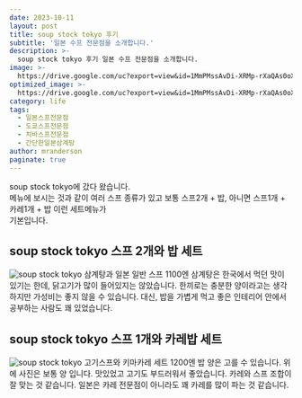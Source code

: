 ```yaml
---
date: 2023-10-11
layout: post
title: soup stock tokyo 후기
subtitle: '일본 수프 전문점을 소개합니다.'
description: >-
  soup stock tokyo 후기 일본 수프 전문점을 소개합니다.
image: >-
  https://drive.google.com/uc?export=view&id=1MmPMssAvDi-XRMp-rXaQAs0oXFeGfhOS
optimized_image: >-
  https://drive.google.com/uc?export=view&id=1MmPMssAvDi-XRMp-rXaQAs0oXFeGfhOS
category: life
tags:
  - 일본스프전문점
  - 도쿄스프전문점
  - 치바스프전문점
  - 간단한일본삼계탕
author: mranderson
paginate: true
---
```

soup stock tokyo에 갔다 왔습니다.  
메뉴에 보시는 것과 같이 여러 스프 종류가 있고 보통 스프2개 + 밥, 아니면 스프1개 + 카레1개 + 밥 이런 세트메뉴가  
기본입니다.  

## soup stock tokyo 스프 2개와 밥 세트
<img src="https://drive.google.com/uc?export=view&id=1vCGb0MMbVjtnATgx9QC66O_HKSSQg9ze" alt="soup stock tokyo">
삼계탕과 일본 일반 스프 1100엔  
삼계탕은 한국에서 먹던 맛이 있기는 한데,  
닭고기가 많이 들어있지는 않았습니다.  
한끼로는 충분한 양이라고는 생각하지만 가성비는 좋지 않을 수 있습니다.  
대신, 밥을 가볍게 먹고 좋은 인테리어 안에서 공부하는 사람도 꽤 있었습니다.  

## soup stock tokyo 스프 1개와 카레밥 세트
<img src="https://drive.google.com/uc?export=view&id=1kWjExkgS_UpRi5c2rvYdLOaG7k2CecQz" alt="soup stock tokyo">
고기스프와 키마카레 세트 1200엔  
밥 양은 고를 수 있습니다. 위에 사진은 보통 양 입니다.  
맛있었고 고기도 부드러워서 좋았습니다.  
카레와 스프 조합이 잘 맞는 것 같습니다.  
일본은 카레 전문점이 아니라도 꽤 카레를 많이 파는 것 같습니다.  